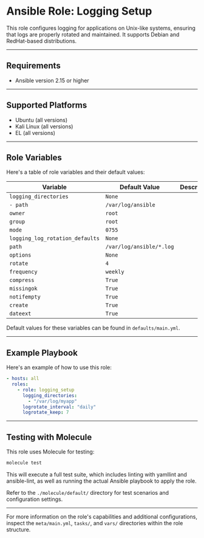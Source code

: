 # Ansible Role: Logging Setup

This role configures logging for applications on Unix-like systems, ensuring
that logs are properly rotated and maintained. It supports Debian and
RedHat-based distributions.

---

## Requirements

- Ansible version 2.15 or higher

---

## Supported Platforms

- Ubuntu (all versions)
- Kali Linux (all versions)
- EL (all versions)

---

## Role Variables

Here's a table of role variables and their default values:

<!--- vars table -->
| Variable | Default Value | Description |
| --- | --- | --- |
| `logging_directories` | `None` |  |
| `- path` | `/var/log/ansible` |  |
| `owner` | `root` |  |
| `group` | `root` |  |
| `mode` | `0755` |  |
| `logging_log_rotation_defaults` | `None` |  |
| `path` | `/var/log/ansible/*.log` |  |
| `options` | `None` |  |
| `rotate` | `4` |  |
| `frequency` | `weekly` |  |
| `compress` | `True` |  |
| `missingok` | `True` |  |
| `notifempty` | `True` |  |
| `create` | `True` |  |
| `dateext` | `True` |  |

<!--- end vars table -->

Default values for these variables can be found in `defaults/main.yml`.

---

## Example Playbook

Here's an example of how to use this role:

```yaml
- hosts: all
  roles:
    - role: logging_setup
      logging_directories:
        - "/var/log/myapp"
      logrotate_interval: "daily"
      logrotate_keep: 7
```

---

## Testing with Molecule

This role uses Molecule for testing:

```bash
molecule test
```

This will execute a full test suite, which includes linting with yamllint and
ansible-lint, as well as running the actual Ansible playbook to apply the role.

Refer to the `./molecule/default/` directory for test scenarios and
configuration settings.

---

For more information on the role's capabilities and additional configurations,
inspect the `meta/main.yml`, `tasks/`, and `vars/` directories within the role
structure.
